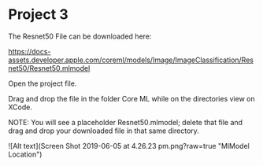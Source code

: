 # Project 3

The Resnet50 File can be downloaded here:

https://docs-assets.developer.apple.com/coreml/models/Image/ImageClassification/Resnet50/Resnet50.mlmodel

Open the project file.



Drag and drop the file in the folder Core ML while on the directories view on XCode.

NOTE: You will see a placeholder Resnet50.mlmodel; delete that file and drag and drop your downloaded file in that same directory.

![Alt text](Screen Shot 2019-06-05 at 4.26.23 pm.png?raw=true "MlModel Location") 







